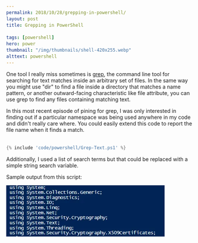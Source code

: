 ```yaml
---
permalink: 2018/10/28/grepping-in-powershell/
layout: post
title: Grepping in PowerShell

tags: [powershell]
hero: power
thumbnail: "/img/thumbnails/shell-420x255.webp"
alttext: powershell
---
```


One tool I really miss sometimes is <a href="http://man7.org/linux/man-pages/man1/grep.1.html">grep</a>, the command line tool for searching for text matches inside an arbitrary set of files. In the same way you might use
"dir" to find a file inside a directory that matches a name pattern, or another outward-facing characteristic like file attribute, you can use grep to find any files
containing matching text.

In this most recent episode of pining for grep, I was only interested in finding out if a particular namespace was being used anywhere in my code
and didn't really care where. You could easily extend this code to report the file name when it finds a match.

```powershell

{% include 'code/powershell/Grep-Text.ps1' %}

```

Additionally, I used a list of search terms but that could be replaced with a simple string search variable.

Sample output from this script:

<img src="/img/posts/grepping-in-powershell/grepping-in-powershell.webp" alt="grep" class="u-max-full-width" />
